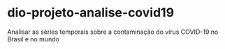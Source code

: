 # dio-projeto-analise-covid19
Analisar as séries temporais sobre a contaminação do vírus COVID-19 no Brasil e no mundo
